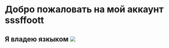 
# Добро пожаловать на мой аккаунт sssffoott

## Я владею язкыком ![](https://img.shields.io/badge/-Python-brightgreen)
